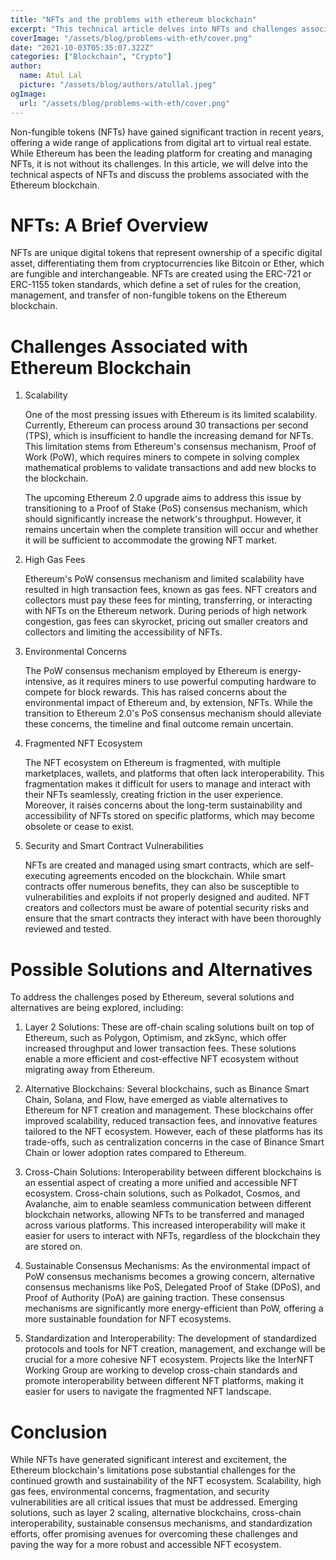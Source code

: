 ```yaml
---
title: "NFTs and the problems with ethereum blockchain"
excerpt: "This technical article delves into NFTs and challenges associated with the Ethereum blockchain, including scalability, high gas fees, environmental concerns, fragmentation, and security vulnerabilities. It also discusses potential solutions like layer 2 scaling, alternative blockchains, cross-chain interoperability, sustainable consensus mechanisms, and standardization efforts to create a more robust and accessible NFT ecosystem."
coverImage: "/assets/blog/problems-with-eth/cover.png"
date: "2021-10-03T05:35:07.322Z"
categories: ["Blockchain", "Crypto"]
author:
  name: Atul Lal
  picture: "/assets/blog/authors/atullal.jpeg"
ogImage:
  url: "/assets/blog/problems-with-eth/cover.png"
---
```

Non-fungible tokens (NFTs) have gained significant traction in recent years, offering a wide range of applications from digital art to virtual real estate. While Ethereum has been the leading platform for creating and managing NFTs, it is not without its challenges. In this article, we will delve into the technical aspects of NFTs and discuss the problems associated with the Ethereum blockchain.

<h1>NFTs: A Brief Overview</h1>
NFTs are unique digital tokens that represent ownership of a specific digital asset, differentiating them from cryptocurrencies like Bitcoin or Ether, which are fungible and interchangeable. NFTs are created using the ERC-721 or ERC-1155 token standards, which define a set of rules for the creation, management, and transfer of non-fungible tokens on the Ethereum blockchain.

<h1>Challenges Associated with Ethereum Blockchain</h1>

1. Scalability

    One of the most pressing issues with Ethereum is its limited scalability. Currently, Ethereum can process around 30 transactions per second (TPS), which is insufficient to handle the increasing demand for NFTs. This limitation stems from Ethereum's consensus mechanism, Proof of Work (PoW), which requires miners to compete in solving complex mathematical problems to validate transactions and add new blocks to the blockchain.

    The upcoming Ethereum 2.0 upgrade aims to address this issue by transitioning to a Proof of Stake (PoS) consensus mechanism, which should significantly increase the network's throughput. However, it remains uncertain when the complete transition will occur and whether it will be sufficient to accommodate the growing NFT market.

2. High Gas Fees

    Ethereum's PoW consensus mechanism and limited scalability have resulted in high transaction fees, known as gas fees. NFT creators and collectors must pay these fees for minting, transferring, or interacting with NFTs on the Ethereum network. During periods of high network congestion, gas fees can skyrocket, pricing out smaller creators and collectors and limiting the accessibility of NFTs.

3. Environmental Concerns

    The PoW consensus mechanism employed by Ethereum is energy-intensive, as it requires miners to use powerful computing hardware to compete for block rewards. This has raised concerns about the environmental impact of Ethereum and, by extension, NFTs. While the transition to Ethereum 2.0's PoS consensus mechanism should alleviate these concerns, the timeline and final outcome remain uncertain.

4. Fragmented NFT Ecosystem

    The NFT ecosystem on Ethereum is fragmented, with multiple marketplaces, wallets, and platforms that often lack interoperability. This fragmentation makes it difficult for users to manage and interact with their NFTs seamlessly, creating friction in the user experience. Moreover, it raises concerns about the long-term sustainability and accessibility of NFTs stored on specific platforms, which may become obsolete or cease to exist.

5. Security and Smart Contract Vulnerabilities

    NFTs are created and managed using smart contracts, which are self-executing agreements encoded on the blockchain. While smart contracts offer numerous benefits, they can also be susceptible to vulnerabilities and exploits if not properly designed and audited. NFT creators and collectors must be aware of potential security risks and ensure that the smart contracts they interact with have been thoroughly reviewed and tested.


<h1>Possible Solutions and Alternatives</h1>
To address the challenges posed by Ethereum, several solutions and alternatives are being explored, including:

1. Layer 2 Solutions: These are off-chain scaling solutions built on top of Ethereum, such as Polygon, Optimism, and zkSync, which offer increased throughput and lower transaction fees. These solutions enable a more efficient and cost-effective NFT ecosystem without migrating away from Ethereum.

2. Alternative Blockchains: Several blockchains, such as Binance Smart Chain, Solana, and Flow, have emerged as viable alternatives to Ethereum for NFT creation and management. These blockchains offer improved scalability, reduced transaction fees, and innovative features tailored to the NFT ecosystem. However, each of these platforms has its trade-offs, such as centralization concerns in the case of Binance Smart Chain or lower adoption rates compared to Ethereum.

3. Cross-Chain Solutions: Interoperability between different blockchains is an essential aspect of creating a more unified and accessible NFT ecosystem. Cross-chain solutions, such as Polkadot, Cosmos, and Avalanche, aim to enable seamless communication between different blockchain networks, allowing NFTs to be transferred and managed across various platforms. This increased interoperability will make it easier for users to interact with NFTs, regardless of the blockchain they are stored on.

4. Sustainable Consensus Mechanisms: As the environmental impact of PoW consensus mechanisms becomes a growing concern, alternative consensus mechanisms like PoS, Delegated Proof of Stake (DPoS), and Proof of Authority (PoA) are gaining traction. These consensus mechanisms are significantly more energy-efficient than PoW, offering a more sustainable foundation for NFT ecosystems.

5. Standardization and Interoperability: The development of standardized protocols and tools for NFT creation, management, and exchange will be crucial for a more cohesive NFT ecosystem. Projects like the InterNFT Working Group are working to develop cross-chain standards and promote interoperability between different NFT platforms, making it easier for users to navigate the fragmented NFT landscape.

<h1>Conclusion</h1>
While NFTs have generated significant interest and excitement, the Ethereum blockchain's limitations pose substantial challenges for the continued growth and sustainability of the NFT ecosystem. Scalability, high gas fees, environmental concerns, fragmentation, and security vulnerabilities are all critical issues that must be addressed. Emerging solutions, such as layer 2 scaling, alternative blockchains, cross-chain interoperability, sustainable consensus mechanisms, and standardization efforts, offer promising avenues for overcoming these challenges and paving the way for a more robust and accessible NFT ecosystem.